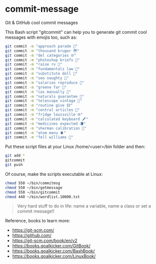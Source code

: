 # commit-message
Git &amp; GitHub cool commit messages

This Bash script "gitcommit" can help you to generate git commit cool messages with emojis too, such as:

```bash
git commit -m "approach parade 👒"
git commit -m "thousand kruger 😳"
git commit -m "del categories 🤓"
git commit -m "photoshop briefs 🌸"
git commit -m "raise rv 🧼"
git commit -m "fundamentals law 🦹"
git commit -m "substitute doll 🐓"
git commit -m "seo naughty 📇"
git commit -m "salaries reproduce 👃"
git commit -m "greene far 👞"
git commit -m "cas manually 🍺"
git commit -m "naturals guarantee 🏥"
git commit -m "telescope vintage 🐛"
git commit -m "routine give 🟨"
git commit -m "central articles 🐣"
git commit -m "fridge louisville 🌐"
git commit -m "calculated keyboard 🖋"
git commit -m "medicines expected 🌘"
git commit -m "sherman calibration 🌄"
git commit -m "atom menu 🫀"
git commit -m "fell williams 👚"
```


Put these script files at your Linux /home/&lt;user&gt;/bin folder and then:

```bash
git add *
gitcommit
git push
```

Of course, make the scripts executable at Linux:

```bash
chmod 550 ~/bin/commitmsg
chmod 550 ~/bin/getmessage
chmod 550 ~/bin/gitcommit
chmod 440 ~/bin/wordlist.10000.txt
```

> Very hard stuff to do in life: name a variable, name a class or set a commit message!!

Reference, books to learn more:
- https://git-scm.com/
- https://github.com/
- https://git-scm.com/book/en/v2
- https://books.goalkicker.com/GitBook/
- https://books.goalkicker.com/BashBook/
- https://books.goalkicker.com/LinuxBook/
